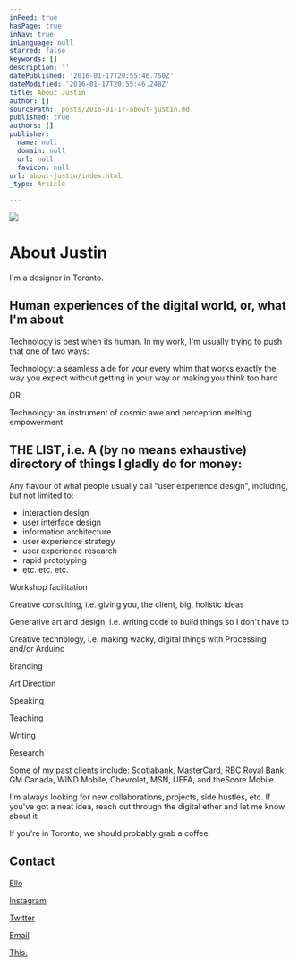 ```yaml
---
inFeed: true
hasPage: true
inNav: true
inLanguage: null
starred: false
keywords: []
description: ''
datePublished: '2016-01-17T20:55:46.750Z'
dateModified: '2016-01-17T20:55:46.248Z'
title: About Justin
author: []
sourcePath: _posts/2016-01-17-about-justin.md
published: true
authors: []
publisher:
  name: null
  domain: null
  url: null
  favicon: null
url: about-justin/index.html
_type: Article

---
```

![](https://s3-us-west-2.amazonaws.com/the-grid-img/p/6733e28c67f5f3ee733497e8e75daf7e51836c5c.jpg)

# About Justin

I'm a designer in Toronto. 

## Human experiences of the digital world, or, what I'm about

Technology is best when its human. In my work, I'm usually trying to push that one of two ways:

Technology: a seamless aide for your every whim that works exactly the way you expect without getting in your way or making you think too hard

OR

Technology: an instrument of cosmic awe and perception melting empowerment 

## THE LIST, i.e. A (by no means exhaustive) directory of things I gladly do for money:

Any flavour of what people usually call "user experience design", including, but not limited to:

* interaction design 
* user interface design
* information architecture
* user experience strategy
* user experience research
* rapid prototyping
* etc. etc. etc.

Workshop facilitation

Creative consulting, i.e. giving you, the client, big, holistic ideas

Generative art and design, i.e. writing code to build things so I don't have to

Creative technology, i.e. making wacky, digital things with Processing and/or Arduino

Branding

Art Direction

Speaking

Teaching

Writing

Research

Some of my past clients include: Scotiabank, MasterCard, RBC Royal Bank, GM Canada, WIND Mobile, Chevrolet, MSN, UEFA, and theScore Mobile.

I'm always looking for new collaborations, projects, side hustles, etc. If you've got a neat idea, reach out through the digital ether and let me know about it.

If you're in Toronto, we should probably grab a coffee.

## Contact

[Ello][0]

[Instagram][1]

[Twitter][2]

[Email][3]

[This.][4]

[0]: https://ello.co/justinscherer
[1]: https://www.instagram.com/jgscherer/?hl=en
[2]: https://twitter.com/jgscherer
[3]: mailto:justingscherer@gmail.com
[4]: https://this.cm/justinscherer/follow